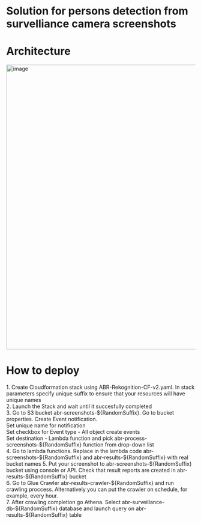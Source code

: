 # Solution for persons detection from survelliance camera screenshots

<H1>Architecture</H1>
<img width="758" alt="image" src="https://github.com/user-attachments/assets/49239597-0c95-4705-8b49-16048f6232fd" />

<H1>How to deploy</H1>
1. Create Cloudformation stack using ABR-Rekognition-CF-v2.yaml. In stack parameters specify unique suffix to ensure that your resources will have unique names
</br>
2. Launch the Stack and wait until it succesfully completed
</br>
3. Go to S3 bucket abr-screenshots-${RandomSuffix}. Go to bucket properties. Create Event notification. 
</br>Set unique name for notification
</br>Set checkbox for Event type - All object create events
</br>Set destination - Lambda function and pick abr-process-screenshots-${RandomSuffix} function from drop-down list
</br>
4. Go to lambda functions. Replace in the lambda code abr-screenshots-${RandomSuffix} and abr-results-${RandomSuffix}  with real bucket names
5. Put your screenshot to abr-screenshots-${RandomSuffix} bucket using console or API. Check that result reports are created in abr-results-${RandomSuffix} bucket
</br>
6. Go to Glue Crawler abr-results-crawler-${RandomSuffix} and run crawling proccess. Alternatively you can put the crawler on schedule, for example, every hour.
</br>
7. After crawling completion go Athena. Select abr-surveillance-db-${RandomSuffix} database and launch query on abr-results-${RandomSuffix} table

